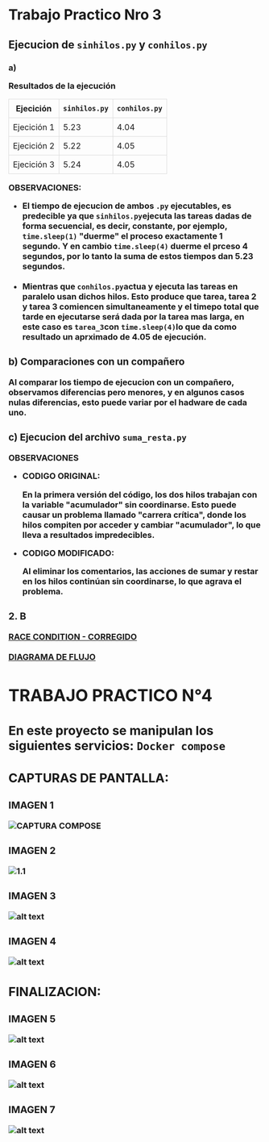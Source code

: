 
# Trabajo Practico Nro 3

<div style= "font-family: Arial, sans-serif, line-height: 1.6">

<h2>Ejecucion de <code>sinhilos.py</code> y <code>conhilos.py</code></h2>

<h3> a) 
<p> Resultados de la ejecución </p>

<table style= "border-collapse: collapse; width: 100%; text-algin: left;">

<thead>
<tr>
    <th style="border:1px solid #dddddd; padding :8px;"> Ejecición</th>
    <th style="border:1px solid #dddddd; padding :8px;"><code>sinhilos.py</code></th>
    <th style="border:1px solid #dddddd; padding :8px;"> <code>conhilos.py</code></th>
</tr>
</thead>
<tbody>
    <tr>
        <td style="border:1px solid #dddddd; padding :8px;"> Ejecición 1</td>
        <td style="border:1px solid #dddddd; padding :8px;">5.23 </td>
        <td style="border:1px solid #dddddd; padding :8px;"> 4.04</td>
    </tr>
    <tr>
            <td style="border:1px solid #dddddd; padding :8px;"> Ejecición 2</td>
            <td style="border:1px solid #dddddd; padding :8px;"> 5.22</td>
            <td style="border:1px solid #dddddd; padding :8px;"> 4.05</td>
    </tr>
    <tr>
            <td style="border:1px solid #dddddd; padding :8px;"> Ejecición 3</td>
            <td style="border:1px solid #dddddd; padding :8px;"> 5.24</td>
            <td style="border:1px solid #dddddd; padding :8px;"> 4.05</td>
    </tr>
    </tbody>
    </table>

<p><strong>OBSERVACIONES:</strong</p>

<ul>
    <li>El tiempo de ejecucion de ambos <code>.py</code> ejecutables, es predecible ya que <code>sinhilos.py</code>ejecuta las tareas dadas de forma secuencial, es decir, constante, por ejemplo, <code>time.sleep(1)</code> "duerme" el proceso exactamente 1 segundo. Y en cambio <code>time.sleep(4)</code> duerme el prceso 4 segundos, por lo tanto la suma de estos tiempos dan 5.23 segundos.</li>
    <br>
    <li>Mientras que <code>conhilos.py</code>actua y ejecuta las tareas en paralelo usan dichos hilos. Esto produce que tarea, tarea 2 y tarea 3 comiencen simultaneamente y el timepo total que tarde en ejecutarse será dada por la tarea mas larga, en este caso es <code>tarea_3</code>con <code>time.sleep(4)</code>lo que da como resultado un aprximado de 4.05 de ejecución.</li>
</ul>

<h3>b) Comparaciones con un compañero</h3>

<p>Al comparar los tiempo de ejecucion con un compañero, observamos diferencias pero menores, y en algunos casos nulas diferencias, esto puede variar por el hadware de cada uno.</p>

<h3>c) Ejecucion del archivo <code>suma_resta.py</code></h3>
<p><strong>OBSERVACIONES</strong></p>
<ul>
    <li>
    <p>CODIGO ORIGINAL: </p>
    En la primera versión del código, los dos hilos trabajan con la variable "acumulador" sin coordinarse. Esto puede causar un problema llamado "carrera crítica", donde los hilos compiten por acceder y cambiar "acumulador", lo que lleva a resultados impredecibles.
    </li>
    <li><p>CODIGO MODIFICADO:</p>
    Al eliminar los comentarios, las acciones de sumar y restar en los hilos continúan sin coordinarse, lo que agrava el problema.
    </li>
</ul>

<h3>2. B</h3>

<a href="./TP3/raceccondition.c">RACE CONDITION - CORREGIDO </a>
<br>
<br>
<a href="./TP3/diagrama-flujo.jpeg"> DIAGRAMA DE FLUJO </a>

# TRABAJO PRACTICO N°4

<h2>En este proyecto se manipulan los siguientes servicios: <code>Docker compose</code></h2>

## CAPTURAS DE PANTALLA: 

### IMAGEN 1
![CAPTURA COMPOSE](screnshots/CAPTURA-COMPOSE-1.1.png)

### IMAGEN 2
![1.1](screnshots/CAPTURA-COMPOSE.png)

### IMAGEN 3
![alt text](screnshots/CAPTURA-HOLAMUNDO.png)

### IMAGEN 4
![alt text](screnshots/CAPTURA-PHPMYADMIN.png)

## FINALIZACION: 

### IMAGEN 5
![alt text](screnshots/CAPTURA-CLONE_MV.png)

### IMAGEN 6
![alt text](screnshots/CAPTURA-MODIFICACION.png)

### IMAGEN 7
![alt text](screnshots/CAPTURA-FINALIZACION.png)
